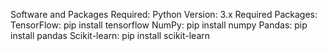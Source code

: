 Software and Packages Required:
Python Version: 3.x
Required Packages:
TensorFlow: pip install tensorflow
NumPy: pip install numpy
Pandas: pip install pandas
Scikit-learn: pip install scikit-learn
